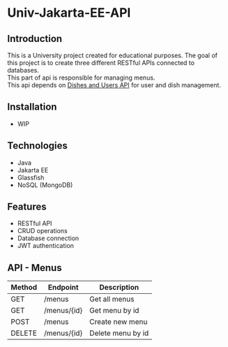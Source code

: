 # Univ-Jakarta-EE-API

## Introduction

This is a University project created for educational purposes. The goal of this project is to create three different RESTful APIs connected to databases.  
This part of api is responsible for managing menus.  
This api depends on [Dishes and Users API](https://github.com/Edouard-Pon/univ-jakarta-ee-api) for user and dish management.

## Installation

- WIP

## Technologies

- Java
- Jakarta EE
- Glassfish
- NoSQL (MongoDB)

## Features

- RESTful API
- CRUD operations
- Database connection
- JWT authentication

## API - Menus

| Method | Endpoint   | Description       |
|--------|------------|-------------------|
| GET    | /menus     | Get all menus     |
| GET    | /menus/{id}| Get menu by id    |
| POST   | /menus     | Create new menu   |
| DELETE | /menus/{id}| Delete menu by id |
